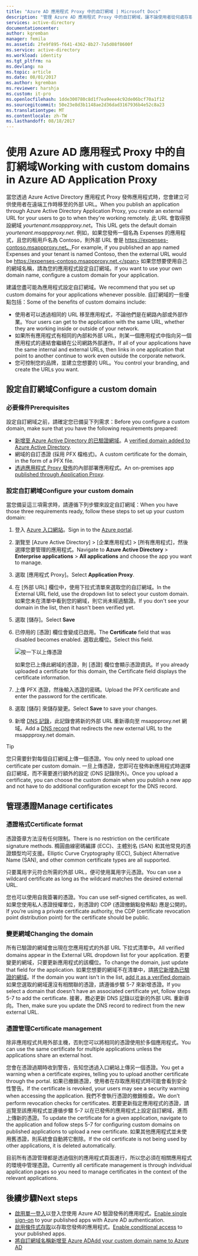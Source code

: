 ```yaml
---
title: "Azure AD 應用程式 Proxy 中的自訂網域 | Microsoft Docs"
description: "管理 Azure AD 應用程式 Proxy 中的自訂網域，讓不論使用者從何處存取都能看到相同的應用程式 URL。"
services: active-directory
documentationcenter: 
author: kgremban
manager: femila
ms.assetid: 2fe9f895-f641-4362-8b27-7a5d08f8600f
ms.service: active-directory
ms.workload: identity
ms.tgt_pltfrm: na
ms.devlang: na
ms.topic: article
ms.date: 08/01/2017
ms.author: kgremban
ms.reviewer: harshja
ms.custom: it-pro
ms.openlocfilehash: 1dde300780c8d1f7ea9eee4c92de06bcf70a1f12
ms.sourcegitcommit: 50e23e8d3b1148ae2d36dad3167936b4e52c8a23
ms.translationtype: MT
ms.contentlocale: zh-TW
ms.lasthandoff: 08/18/2017
---
```

# <a name="working-with-custom-domains-in-azure-ad-application-proxy"></a><span data-ttu-id="1cfd2-103">使用 Azure AD 應用程式 Proxy 中的自訂網域</span><span class="sxs-lookup"><span data-stu-id="1cfd2-103">Working with custom domains in Azure AD Application Proxy</span></span>

<span data-ttu-id="1cfd2-104">當您透過 Azure Active Directory 應用程式 Proxy 發佈應用程式時，您會建立可供使用者在遠端工作時移至的外部 URL。</span><span class="sxs-lookup"><span data-stu-id="1cfd2-104">When you publish an application through Azure Active Directory Application Proxy, you create an external URL for your users to go to when they're working remotely.</span></span> <span data-ttu-id="1cfd2-105">此 URL 會取得預設網域 *yourtenant.msappproxy.net*。</span><span class="sxs-lookup"><span data-stu-id="1cfd2-105">This URL gets the default domain *yourtenant.msappproxy.net*.</span></span> <span data-ttu-id="1cfd2-106">例如，如果您發佈一個名為 Expenses 的應用程式，且您的租用戶名為 Contoso，則外部 URL 會是 https://expenses-contoso.msappproxy.net。</span><span class="sxs-lookup"><span data-stu-id="1cfd2-106">For example, if you published an app named Expenses and your tenant is named Contoso, then the external URL would be https://expenses-contoso.msappproxy.net.</span></span> <span data-ttu-id="1cfd2-107">如果您想要使用自己的網域名稱，請為您的應用程式設定自訂網域。</span><span class="sxs-lookup"><span data-stu-id="1cfd2-107">If you want to use your own domain name, configure a custom domain for your application.</span></span> 

<span data-ttu-id="1cfd2-108">建議您盡可能為應用程式設定自訂網域。</span><span class="sxs-lookup"><span data-stu-id="1cfd2-108">We recommend that you set up custom domains for your applications whenever possible.</span></span> <span data-ttu-id="1cfd2-109">自訂網域的一些優點包括：</span><span class="sxs-lookup"><span data-stu-id="1cfd2-109">Some of the benefits of custom domains include:</span></span>

- <span data-ttu-id="1cfd2-110">使用者可以透過相同的 URL 移至應用程式，不論他們是在網路內部或外部作業。</span><span class="sxs-lookup"><span data-stu-id="1cfd2-110">Your users can get to the application with the same URL, whether they are working inside or outside of your network.</span></span>
- <span data-ttu-id="1cfd2-111">如果所有應用程式有相同的內部和外部 URL，則某一個應用程式中指向另一個應用程式的連結會繼續在公司網路外部運作。</span><span class="sxs-lookup"><span data-stu-id="1cfd2-111">If all of your applications have the same internal and external URLs, then links in one application that point to another continue to work even outside the corporate network.</span></span> 
- <span data-ttu-id="1cfd2-112">您可控制您的品牌，並建立您想要的 URL。</span><span class="sxs-lookup"><span data-stu-id="1cfd2-112">You control your branding, and create the URLs you want.</span></span> 


## <a name="configure-a-custom-domain"></a><span data-ttu-id="1cfd2-113">設定自訂網域</span><span class="sxs-lookup"><span data-stu-id="1cfd2-113">Configure a custom domain</span></span>

### <a name="prerequisites"></a><span data-ttu-id="1cfd2-114">必要條件</span><span class="sxs-lookup"><span data-stu-id="1cfd2-114">Prerequisites</span></span>

<span data-ttu-id="1cfd2-115">設定自訂網域之前，請確定您已備妥下列需求：</span><span class="sxs-lookup"><span data-stu-id="1cfd2-115">Before you configure a custom domain, make sure that you have the following requirements prepared:</span></span> 
- <span data-ttu-id="1cfd2-116">[新增至 Azure Active Directory 的已驗證網域](active-directory-domains-add-azure-portal.md)。</span><span class="sxs-lookup"><span data-stu-id="1cfd2-116">A [verified domain added to Azure Active Directory](active-directory-domains-add-azure-portal.md).</span></span>
- <span data-ttu-id="1cfd2-117">網域的自訂憑證 (採用 PFX 檔格式)。</span><span class="sxs-lookup"><span data-stu-id="1cfd2-117">A custom certificate for the domain, in the form of a PFX file.</span></span> 
- <span data-ttu-id="1cfd2-118">[透過應用程式 Proxy 發佈](application-proxy-publish-azure-portal.md)的內部部署應用程式。</span><span class="sxs-lookup"><span data-stu-id="1cfd2-118">An on-premises app [published through Application Proxy](application-proxy-publish-azure-portal.md).</span></span>

### <a name="configure-your-custom-domain"></a><span data-ttu-id="1cfd2-119">設定自訂網域</span><span class="sxs-lookup"><span data-stu-id="1cfd2-119">Configure your custom domain</span></span>

<span data-ttu-id="1cfd2-120">當您備妥這三項需求時，請遵循下列步驟來設定自訂網域：</span><span class="sxs-lookup"><span data-stu-id="1cfd2-120">When you have those three requirements ready, follow these steps to set up your custom domain:</span></span>

1. <span data-ttu-id="1cfd2-121">登入 [Azure 入口網站](https://portal.azure.com)。</span><span class="sxs-lookup"><span data-stu-id="1cfd2-121">Sign in to the [Azure portal](https://portal.azure.com).</span></span>
2. <span data-ttu-id="1cfd2-122">瀏覽至 [Azure Active Directory] > [企業應用程式] > [所有應用程式]，然後選擇您要管理的應用程式。</span><span class="sxs-lookup"><span data-stu-id="1cfd2-122">Navigate to **Azure Active Directory** > **Enterprise applications** > **All applications** and choose the app you want to manage.</span></span>
3. <span data-ttu-id="1cfd2-123">選取 [應用程式 Proxy]。</span><span class="sxs-lookup"><span data-stu-id="1cfd2-123">Select **Application Proxy**.</span></span> 
4. <span data-ttu-id="1cfd2-124">在 [外部 URL] 欄位中，使用下拉式清單來選取您的自訂網域。</span><span class="sxs-lookup"><span data-stu-id="1cfd2-124">In the External URL field, use the dropdown list to select your custom domain.</span></span> <span data-ttu-id="1cfd2-125">如果您未在清單中看到您的網域，則它尚未經過驗證。</span><span class="sxs-lookup"><span data-stu-id="1cfd2-125">If you don't see your domain in the list, then it hasn't been verified yet.</span></span> 
5. <span data-ttu-id="1cfd2-126">選取 [儲存]。</span><span class="sxs-lookup"><span data-stu-id="1cfd2-126">Select **Save**</span></span>
5. <span data-ttu-id="1cfd2-127">已停用的 [憑證] 欄位會變成已啟用。</span><span class="sxs-lookup"><span data-stu-id="1cfd2-127">The **Certificate** field that was disabled becomes enabled.</span></span> <span data-ttu-id="1cfd2-128">選取此欄位。</span><span class="sxs-lookup"><span data-stu-id="1cfd2-128">Select this field.</span></span> 

   ![按一下以上傳憑證](./media/active-directory-application-proxy-custom-domains/certificate.png)

   <span data-ttu-id="1cfd2-130">如果您已上傳此網域的憑證，則 [憑證] 欄位會顯示憑證資訊。</span><span class="sxs-lookup"><span data-stu-id="1cfd2-130">If you already uploaded a certificate for this domain, the Certificate field displays the certificate information.</span></span> 

6. <span data-ttu-id="1cfd2-131">上傳 PFX 憑證，然後輸入憑證的密碼。</span><span class="sxs-lookup"><span data-stu-id="1cfd2-131">Upload the PFX certificate and enter the password for the certificate.</span></span> 
7. <span data-ttu-id="1cfd2-132">選取 [儲存] 來儲存變更。</span><span class="sxs-lookup"><span data-stu-id="1cfd2-132">Select **Save** to save your changes.</span></span> 
8. <span data-ttu-id="1cfd2-133">新增 [DNS 記錄](../dns/dns-operations-recordsets-portal.md)，此記錄會將新的外部 URL 重新導向至 msappproxy.net 網域。</span><span class="sxs-lookup"><span data-stu-id="1cfd2-133">Add a [DNS record](../dns/dns-operations-recordsets-portal.md) that redirects the new external URL to the msappproxy.net domain.</span></span> 

>[!TIP] 
><span data-ttu-id="1cfd2-134">您只需要針對每個自訂網域上傳一個憑證。</span><span class="sxs-lookup"><span data-stu-id="1cfd2-134">You only need to upload one certificate per custom domain.</span></span> <span data-ttu-id="1cfd2-135">一旦上傳憑證，您即可在發佈新應用程式時選擇自訂網域，而不需要進行額外的設定 (DNS 記錄除外)。</span><span class="sxs-lookup"><span data-stu-id="1cfd2-135">Once you upload a certificate, you can choose the custom domain when you publish a new app and not have to do additional configuration except for the DNS record.</span></span> 

## <a name="manage-certificates"></a><span data-ttu-id="1cfd2-136">管理憑證</span><span class="sxs-lookup"><span data-stu-id="1cfd2-136">Manage certificates</span></span>

### <a name="certificate-format"></a><span data-ttu-id="1cfd2-137">憑證格式</span><span class="sxs-lookup"><span data-stu-id="1cfd2-137">Certificate format</span></span>
<span data-ttu-id="1cfd2-138">憑證簽章方法沒有任何限制。</span><span class="sxs-lookup"><span data-stu-id="1cfd2-138">There is no restriction on the certificate signature methods.</span></span> <span data-ttu-id="1cfd2-139">橢圓曲線密碼編譯 (ECC)、主體別名 (SAN) 和其他常見的憑證類型均可支援。</span><span class="sxs-lookup"><span data-stu-id="1cfd2-139">Elliptic Curve Cryptography (ECC), Subject Alternative Name (SAN), and other common certificate types are all supported.</span></span> 

<span data-ttu-id="1cfd2-140">只要萬用字元符合所需的外部 URL，便可使用萬用字元憑證。</span><span class="sxs-lookup"><span data-stu-id="1cfd2-140">You can use a wildcard certificate as long as the wildcard matches the desired external URL.</span></span> 

<span data-ttu-id="1cfd2-141">您也可以使用自我簽署的憑證。</span><span class="sxs-lookup"><span data-stu-id="1cfd2-141">You can use self-signed certificates, as well.</span></span> <span data-ttu-id="1cfd2-142">如果您使用私人憑證授權單位，則憑證的 CDP (憑證撤銷點發佈點) 應是公開的。</span><span class="sxs-lookup"><span data-stu-id="1cfd2-142">If you’re using a private certificate authority, the CDP (certificate revocation point distribution point) for the certificate should be public.</span></span>

### <a name="changing-the-domain"></a><span data-ttu-id="1cfd2-143">變更網域</span><span class="sxs-lookup"><span data-stu-id="1cfd2-143">Changing the domain</span></span>
<span data-ttu-id="1cfd2-144">所有已驗證的網域會出現在您應用程式的外部 URL 下拉式清單中。</span><span class="sxs-lookup"><span data-stu-id="1cfd2-144">All verified domains appear in the External URL dropdown list for your application.</span></span> <span data-ttu-id="1cfd2-145">若要變更的網域，只要更新應用程式的該欄位。</span><span class="sxs-lookup"><span data-stu-id="1cfd2-145">To change the domain, just update that field for the application.</span></span> <span data-ttu-id="1cfd2-146">如果您想要的網域不在清單中，請[將它新增為已驗證的網域](active-directory-domains-add-azure-portal.md)。</span><span class="sxs-lookup"><span data-stu-id="1cfd2-146">If the domain you want isn't in the list, [add it as a verified domain](active-directory-domains-add-azure-portal.md).</span></span> <span data-ttu-id="1cfd2-147">如果您選取的網域還沒有相關聯的憑證，請遵循步驟 5-7 來新增憑證。</span><span class="sxs-lookup"><span data-stu-id="1cfd2-147">If you select a domain that doesn't have an associated certificate yet, follow steps 5-7 to add the certificate.</span></span> <span data-ttu-id="1cfd2-148">接著，務必更新 DNS 記錄以從新的外部 URL 重新導向。</span><span class="sxs-lookup"><span data-stu-id="1cfd2-148">Then, make sure you update the DNS record to redirect from the new external URL.</span></span> 

### <a name="certificate-management"></a><span data-ttu-id="1cfd2-149">憑證管理</span><span class="sxs-lookup"><span data-stu-id="1cfd2-149">Certificate management</span></span>
<span data-ttu-id="1cfd2-150">除非應用程式共用外部主機，否則您可以將相同的憑證使用於多個應用程式。</span><span class="sxs-lookup"><span data-stu-id="1cfd2-150">You can use the same certificate for multiple applications unless the applications share an external host.</span></span> 

<span data-ttu-id="1cfd2-151">您會在憑證過期時收到警告，告知您透過入口網站上傳另一個憑證。</span><span class="sxs-lookup"><span data-stu-id="1cfd2-151">You get a warning when a certificate expires, telling you to upload another certificate through the portal.</span></span> <span data-ttu-id="1cfd2-152">如果已撤銷憑證，使用者在存取應用程式時可能會看到安全性警告。</span><span class="sxs-lookup"><span data-stu-id="1cfd2-152">If the certificate is revoked, your users may see a security warning when accessing the application.</span></span> <span data-ttu-id="1cfd2-153">我們不會執行憑證的撤銷檢查。</span><span class="sxs-lookup"><span data-stu-id="1cfd2-153">We don’t perform revocation checks for certificates.</span></span>  <span data-ttu-id="1cfd2-154">若要更新指定應用程式的憑證，請巡覽至該應用程式並遵循步驟 5-7 以在已發佈的應用程式上設定自訂網域，進而上傳新的憑證。</span><span class="sxs-lookup"><span data-stu-id="1cfd2-154">To update the certificate for a given application, navigate to the application and follow steps 5-7 for configuring custom domains on published applications to upload a new certificate.</span></span> <span data-ttu-id="1cfd2-155">如果其他應用程式並未使用舊憑證，則系統會自動將它刪除。</span><span class="sxs-lookup"><span data-stu-id="1cfd2-155">If the old certificate is not being used by other applications, it is deleted automatically.</span></span> 

<span data-ttu-id="1cfd2-156">目前所有憑證管理都是透過個別的應用程式頁面進行，所以您必須在相關應用程式的環境中管理憑證。</span><span class="sxs-lookup"><span data-stu-id="1cfd2-156">Currently all certificate management is through individual application pages so you need to manage certificates in the context of the relevant applications.</span></span> 

## <a name="next-steps"></a><span data-ttu-id="1cfd2-157">後續步驟</span><span class="sxs-lookup"><span data-stu-id="1cfd2-157">Next steps</span></span>
* <span data-ttu-id="1cfd2-158">[啟用單一登入](active-directory-application-proxy-sso-using-kcd.md)以登入您使用 Azure AD 驗證發佈的應用程式。</span><span class="sxs-lookup"><span data-stu-id="1cfd2-158">[Enable single sign-on](active-directory-application-proxy-sso-using-kcd.md) to your published apps with Azure AD authentication.</span></span>
* <span data-ttu-id="1cfd2-159">[啟用條件式存取](active-directory-application-proxy-conditional-access.md)以存取您發佈的應用程式。</span><span class="sxs-lookup"><span data-stu-id="1cfd2-159">[Enable conditional access](active-directory-application-proxy-conditional-access.md) to your published apps.</span></span>
* [<span data-ttu-id="1cfd2-160">將自訂網域名稱新增至 Azure AD</span><span class="sxs-lookup"><span data-stu-id="1cfd2-160">Add your custom domain name to Azure AD</span></span>](active-directory-domains-add-azure-portal.md)


